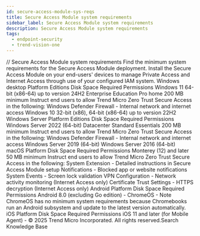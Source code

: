 ```yaml
---
id: secure-access-module-sys-reqs
title: Secure Access Module system requirements
sidebar_label: Secure Access Module system requirements
description: Secure Access Module system requirements
tags:
  - endpoint-security
  - trend-vision-one
---
```


/*<![CDATA[*/ $('#title').html($('meta[name=map-description]').attr('content')); /*]]>*/ Secure Access Module system requirements Find the minimum system requirements for the Secure Access Module deployment. Install the Secure Access Module on your end-users' devices to manage Private Access and Internet Access through use of your configured IAM system. Windows desktop Platform Editions Disk Space Required Permissions Windows 11 64-bit (x86-64) up to version 24H2 Enterprise Education Pro home 200 MB minimum Instruct end users to allow Trend Micro Zero Trust Secure Access in the following: Windows Defender Firewall - Internal network and internet access Windows 10 32-bit (x86), 64-bit (x86-64) up to version 22H2 Windows Server Platform Editions Disk Space Required Permissions Windows Server 2022 (64-bit) Datacenter Standard Essentials 200 MB minimum Instruct end users to allow Trend Micro Zero Trust Secure Access in the following: Windows Defender Firewall - Internal network and internet access Windows Server 2019 (64-bit) Windows Server 2016 (64-bit) macOS Platform Disk Space Required Permissions Monterey (12) and later 50 MB minimum Instruct end users to allow Trend Micro Zero Trust Secure Access in the following: System Extension - Detailed instructions in Secure Access Module setup Notifications - Blocked app or website notifications System Events - Screen lock validation VPN Configuration - Network activity monitoring (Internet Access only) Certificate Trust Settings - HTTPS decryption (Internet Access only) Android Platform Disk Space Required Permissions Android 8.0 (excluding Go edition) - ChromeOS - Note ChromeOS has no minimum system requirements because Chromebooks run an Android subsystem and update to the latest version automatically. iOS Platform Disk Space Required Permissions iOS 11 and later (for Mobile Agent) - © 2025 Trend Micro Incorporated. All rights reserved.Search Knowledge Base